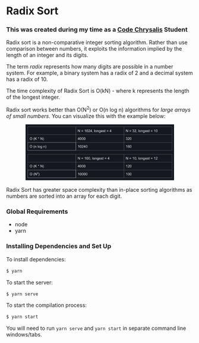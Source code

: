 # Radix Sort
### This was created during my time as a [Code Chrysalis](https://codechrysalis.io) Student

Radix sort is a non-comparative integer sorting algorithm. Rather than use comparison between numbers, it exploits the information implied by the length of an integer and its digits.

The term _radix_ represents how many digits are possible in a number system. For example, a binary system has a radix of 2 and a decimal system has a radix of 10.

The time complexity of Radix Sort is O(kN) - where k represents the length of the longest integer.

Radix sort works better than O(N<sup>2</sup>) or O(n log n) algorithms for _large arrays of small numbers_. You can visualize this with the example below:

<p align="center">
<img alt="MongoDB" src="./assets/complexity-comparison.png" width="400" hspace ="10">
</p>

Radix Sort has greater space complexity than in-place sorting algorithms as numbers are sorted into an array for each digit.

### Global Requirements

- node
- yarn

### Installing Dependencies and Set Up

To install dependencies:

```bash
$ yarn
```

To start the server:

```bash
$ yarn serve
```

To start the compilation process:

```bash
$ yarn start
```

You will need to run `yarn serve` and `yarn start` in separate command line windows/tabs.
